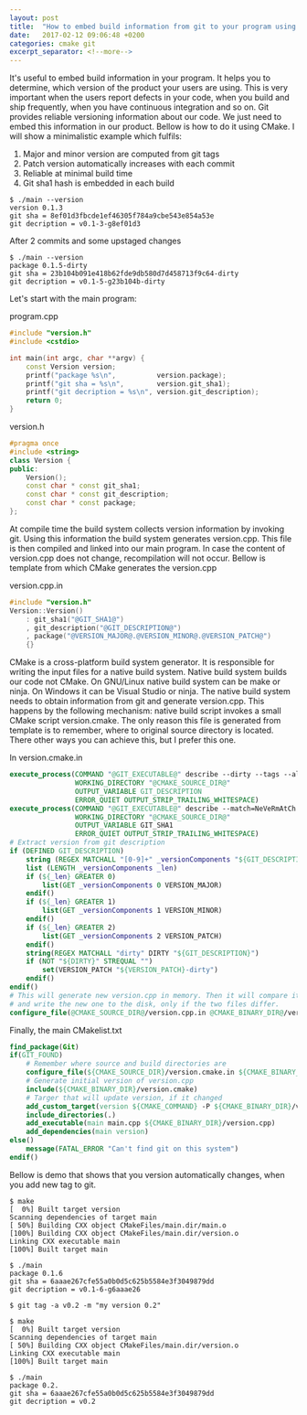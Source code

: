 ```yaml
---
layout: post
title:  "How to embed build information from git to your program using CMake"
date:   2017-02-12 09:06:48 +0200
categories: cmake git
excerpt_separator: <!--more-->
---
```

It's useful to embed build information in your program. It helps you to
determine, which version of the product your users are using.  This is very
important when the users report defects in your code, when you build and ship
frequently, when you have continuous integration and so on.  Git provides
reliable versioning information about our code. We just need to embed this
information in our product. Bellow is how to do it using CMake. I will show a
minimalistic example which fulfils:

1. Major and minor version are computed from git tags 
2. Patch version automatically increases with each commit
2. Reliable at minimal build time
4. Git sha1 hash is embedded in each build

```console
$ ./main --version
version 0.1.3
git sha = 8ef01d3fbcde1ef46305f784a9cbe543e854a53e
git decription = v0.1-3-g8ef01d3
```
After 2 commits and some upstaged changes
```
$ ./main --version
package 0.1.5-dirty
git sha = 23b104b091e418b62fde9db580d7d458713f9c64-dirty
git decription = v0.1-5-g23b104b-dirty
```

<!--more-->

Let's start with the main program:

program.cpp
```cpp
#include "version.h"
#include <cstdio>

int main(int argc, char **argv) {
    const Version version;
    printf("package %s\n",          version.package);
    printf("git sha = %s\n",        version.git_sha1);
    printf("git decription = %s\n", version.git_description);
    return 0;
}
```


version.h
```cpp
#pragma once
#include <string>
class Version {
public:
    Version();
    const char * const git_sha1;
    const char * const git_description;
    const char * const package;
};
```
At compile time the build system collects version information by invoking git.
Using this information the build system generates version.cpp. This file is then compiled and
linked into our main program. In case the content of version.cpp does not
change, recompilation will not occur. Bellow is template from which CMake
generates the version.cpp

version.cpp.in
```cpp
#include "version.h"
Version::Version()
    : git_sha1("@GIT_SHA1@")
    , git_description("@GIT_DESCRIPTION@") 
    , package("@VERSION_MAJOR@.@VERSION_MINOR@.@VERSION_PATCH@")
    {}
```

CMake is a cross-platform build system generator. It is responsible for writing
the input files for a native build system. Native build system builds our code
not CMake. On GNU/Linux native build system can be make or ninja. On Windows it
can be Visual Studio or ninja. The native build system needs to obtain
information from git and generate version.cpp. This happens by the following mechanism:
native build script invokes a small CMake script version.cmake. The only reason
this file is generated from template is to remember, where to original source
directory is located. There other ways you can achieve this, but I prefer this one. 

In version.cmake.in
```cmake
execute_process(COMMAND "@GIT_EXECUTABLE@" describe --dirty --tags --always
                WORKING_DIRECTORY "@CMAKE_SOURCE_DIR@"
                OUTPUT_VARIABLE GIT_DESCRIPTION
                ERROR_QUIET OUTPUT_STRIP_TRAILING_WHITESPACE)
execute_process(COMMAND "@GIT_EXECUTABLE@" describe --match=NeVeRmAtCh --always --abbrev=40 --dirty
                WORKING_DIRECTORY "@CMAKE_SOURCE_DIR@"
                OUTPUT_VARIABLE GIT_SHA1
                ERROR_QUIET OUTPUT_STRIP_TRAILING_WHITESPACE)
# Extract version from git description
if (DEFINED GIT_DESCRIPTION)
    string (REGEX MATCHALL "[0-9]+" _versionComponents "${GIT_DESCRIPTION}")
    list (LENGTH _versionComponents _len)
    if (${_len} GREATER 0)
        list(GET _versionComponents 0 VERSION_MAJOR)
    endif()
    if (${_len} GREATER 1)
        list(GET _versionComponents 1 VERSION_MINOR)
    endif()
    if (${_len} GREATER 2)
        list(GET _versionComponents 2 VERSION_PATCH)
    endif()
    string(REGEX MATCHALL "dirty" DIRTY "${GIT_DESCRIPTION}")
    if (NOT "${DIRTY}" STREQUAL "")
        set(VERSION_PATCH "${VERSION_PATCH}-dirty")
    endif()
endif()
# This will generate new version.cpp in memory. Then it will compare it with the existing file
# and write the new one to the disk, only if the two files differ.
configure_file(@CMAKE_SOURCE_DIR@/version.cpp.in @CMAKE_BINARY_DIR@/version.cpp @ONLY)
```

Finally, the main CMakelist.txt
```cmake
find_package(Git)
if(GIT_FOUND)
    # Remember where source and build directories are
    configure_file(${CMAKE_SOURCE_DIR}/version.cmake.in ${CMAKE_BINARY_DIR}/version.cmake @ONLY)
    # Generate initial version of version.cpp
    include(${CMAKE_BINARY_DIR}/version.cmake)
    # Targer that will update version, if it changed
    add_custom_target(version ${CMAKE_COMMAND} -P ${CMAKE_BINARY_DIR}/version.cmake)
    include_directories(.)
    add_executable(main main.cpp ${CMAKE_BINARY_DIR}/version.cpp)
    add_dependencies(main version)
else()
    message(FATAL_ERROR "Can't find git on this system")
endif()
```

Bellow is demo that shows that you version automatically changes, when you add new tag to git.

```console
$ make
[  0%] Built target version
Scanning dependencies of target main
[ 50%] Building CXX object CMakeFiles/main.dir/main.o
[100%] Building CXX object CMakeFiles/main.dir/version.o
Linking CXX executable main
[100%] Built target main

$ ./main 
package 0.1.6
git sha = 6aaae267cfe55a0b0d5c625b5584e3f3049879dd
git decription = v0.1-6-g6aaae26

$ git tag -a v0.2 -m "my version 0.2"

$ make
[  0%] Built target version
Scanning dependencies of target main
[ 50%] Building CXX object CMakeFiles/main.dir/version.o
Linking CXX executable main
[100%] Built target main

$ ./main 
package 0.2.
git sha = 6aaae267cfe55a0b0d5c625b5584e3f3049879dd
git decription = v0.2
```
